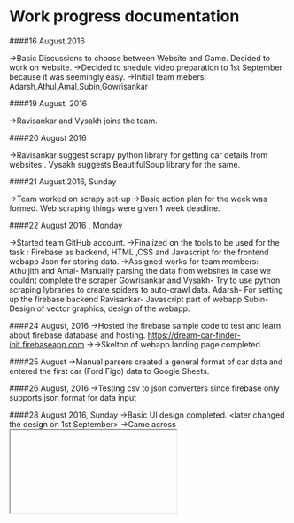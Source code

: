 # Work progress documentation

####16 August,2016

->Basic Discussions to choose between Website and Game.
Decided to work on website.
->Decided to shedule video preparation to 1st September because it was seemingly easy.
->Initial team mebers: Adarsh,Athul,Amal,Subin,Gowrisankar

####19 August, 2016

->Ravisankar and Vysakh joins the team.

####20 August 2016 

->Ravisankar suggest scrapy python library for getting car details from websites..
Vysakh suggests BeautifulSoup library for the same.

####21 August 2016, Sunday 

->Team worked on scrapy set-up
->Basic action plan for the week was formed. Web scraping things were given 1 week deadline.

####22 August 2016 , Monday

->Started team GitHub account.
->Finalized on the tools to be used for the task :
Firebase as backend, 
HTML ,CSS and Javascript for the frontend webapp
Json for storing data.
->Assigned works for team members:
Athuljith and Amal- Manually parsing the data from websites in case we couldnt complete the scraper
Gowrisankar and Vysakh- Try to use python scraping lybraries to create spiders to auto-crawl data.
Adarsh- For setting up the firebase backend
Ravisankar- Javascript part of webapp
Subin- Design of vector graphics, design of the webapp.

####24 August, 2016
->Hosted the firebase sample code to test and learn about firebase database and hosting. https://dream-car-finder-init.firebaseapp.com
->->Skelton of webapp landing page completed.

####25 August
->Manual parsers created a general format of car data and entered the first car (Ford Figo) data to Google Sheets.


####26 August, 2016
->Testing csv to json converters since firebase only supports json format for data input


####28 August 2016, Sunday
->Basic UI design completed. <later changed the design on 1st September>
->Came across <iframe> tag to display data from other website. 


####30 August 2016
->The questions to be asked to those searching for their dream car was decided(6 questions)

####31 August 2016
->Work to get data{answer to the 6 questions) from all the current car models in India was divided among team members. Each one got nearly 28 cars for fetching data.

####1 September,2016
->Thought of a homepage redesign making it a bit playful

####2 September 2016
->Initial test version of new homepage uploaded

####4 September 2016
-> Getting data from carzoom almost 50% complete.

####6 September 2016
->Works slowed down a bit due to internal exams on 5th, 6th and 7th.

####7 September 2016
->Video task planned to be shot tomorrow
->Initial code for retrieving and filtering data from Firebase database completed.

####9-September 2016
->Video task shots completed.
Data parsing 90% completed

####11 September 2016
->Testing fetching data from database and authentication. Some bugs creeped in. Trying to fix them.

####15 September 2016
->Showroom page completed
->My account page could not be implemented as of now
->Video task posted
->Finishing up...

####16 Septemmber 2016
->Adding markdown to dithub code
->Minor edit to homepage background

